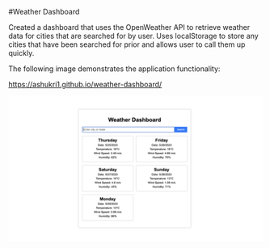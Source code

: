 #Weather Dashboard

Created a dashboard that uses the OpenWeather API to retrieve weather data for cities that are searched for by user. Uses localStorage to store any cities that have been searched for prior and allows user to call them up quickly.

The following image demonstrates the application functionality:

https://ashukri1.github.io/weather-dashboard/

![alt text](assets/images%20/Screenshot%202023-05-25%20at%202.23.33%20AM%202.png)


